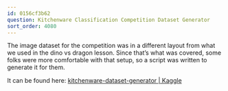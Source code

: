 ```yaml
---
id: 0156cf3b62
question: Kitchenware Classification Competition Dataset Generator
sort_order: 4080
---
```


The image dataset for the competition was in a different layout from what we used in the dino vs dragon lesson. Since that’s what was covered, some folks were more comfortable with that setup, so a script was written to generate it for them.

It can be found here: [kitchenware-dataset-generator | Kaggle](https://www.kaggle.com/code/clamytoe/kitchenware-dataset-generator)